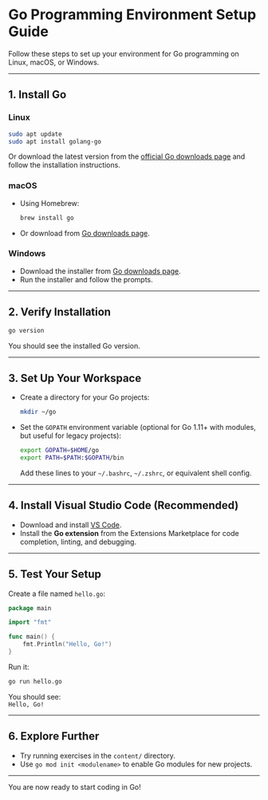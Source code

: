# Go Programming Environment Setup Guide

Follow these steps to set up your environment for Go programming on Linux, macOS, or Windows.

---

## 1. Install Go

### Linux

```sh
sudo apt update
sudo apt install golang-go
```

Or download the latest version from the [official Go downloads page](https://go.dev/dl/) and follow the installation instructions.

### macOS

- Using Homebrew:
  ```sh
  brew install go
  ```
- Or download from [Go downloads page](https://go.dev/dl/).

### Windows

- Download the installer from [Go downloads page](https://go.dev/dl/).
- Run the installer and follow the prompts.

---

## 2. Verify Installation

```sh
go version
```
You should see the installed Go version.

---

## 3. Set Up Your Workspace

- Create a directory for your Go projects:
  ```sh
  mkdir ~/go
  ```
- Set the `GOPATH` environment variable (optional for Go 1.11+ with modules, but useful for legacy projects):
  ```sh
  export GOPATH=$HOME/go
  export PATH=$PATH:$GOPATH/bin
  ```
  Add these lines to your `~/.bashrc`, `~/.zshrc`, or equivalent shell config.

---

## 4. Install Visual Studio Code (Recommended)

- Download and install [VS Code](https://code.visualstudio.com/).
- Install the **Go extension** from the Extensions Marketplace for code completion, linting, and debugging.

---

## 5. Test Your Setup

Create a file named `hello.go`:

```go
package main

import "fmt"

func main() {
    fmt.Println("Hello, Go!")
}
```

Run it:

```sh
go run hello.go
```

You should see:  
`Hello, Go!`

---

## 6. Explore Further

- Try running exercises in the `content/` directory.
- Use `go mod init <modulename>` to enable Go modules for new projects.

---

You are now ready to start coding in Go!